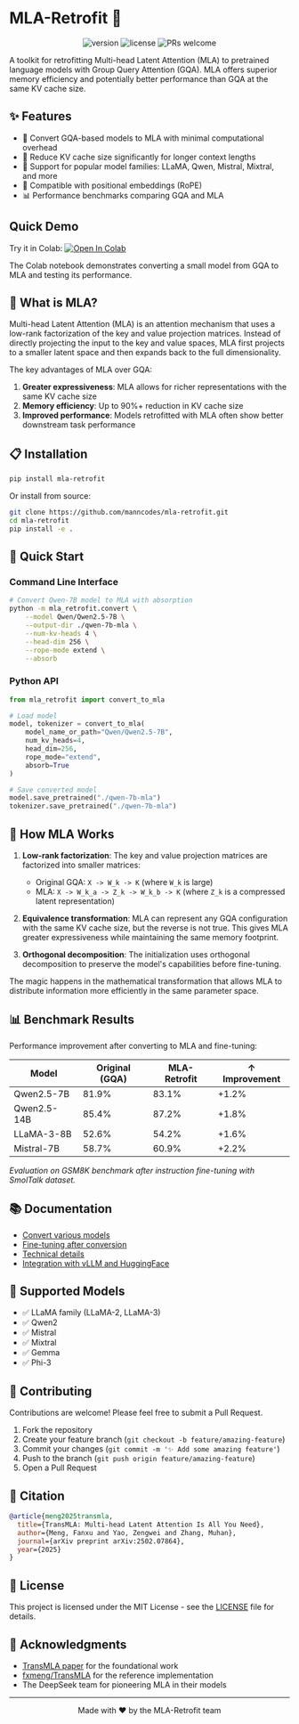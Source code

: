 # MLA-Retrofit 🚀

<p align="center">
   <img src="https://img.shields.io/badge/version-0.1.0-blue.svg?style=for-the-badge" alt="version"/>
   <img src="https://img.shields.io/badge/license-MIT-green.svg?style=for-the-badge" alt="license"/>
   <img src="https://img.shields.io/badge/PRs-welcome-brightgreen.svg?style=for-the-badge" alt="PRs welcome"/>
</p>

A toolkit for retrofitting Multi-head Latent Attention (MLA) to pretrained language models with Group Query Attention (GQA). MLA offers superior memory efficiency and potentially better performance than GQA at the same KV cache size.

## ✨ Features

- 🔄 Convert GQA-based models to MLA with minimal computational overhead
- 💾 Reduce KV cache size significantly for longer context lengths
- 🔋 Support for popular model families: LLaMA, Qwen, Mistral, Mixtral, and more
- 🚀 Compatible with positional embeddings (RoPE)
- 📊 Performance benchmarks comparing GQA and MLA

## Quick Demo

Try it in Colab: [![Open In Colab](https://colab.research.google.com/assets/colab-badge.svg)](https://colab.research.google.com/github/manncodes/mla-retrofit/blob/main/examples/mla_retrofit_demo.ipynb)

The Colab notebook demonstrates converting a small model from GQA to MLA and testing its performance.

## 🤔 What is MLA?

Multi-head Latent Attention (MLA) is an attention mechanism that uses a low-rank factorization of the key and value projection matrices. Instead of directly projecting the input to the key and value spaces, MLA first projects to a smaller latent space and then expands back to the full dimensionality.

The key advantages of MLA over GQA:

1. **Greater expressiveness**: MLA allows for richer representations with the same KV cache size
2. **Memory efficiency**: Up to 90%+ reduction in KV cache size
3. **Improved performance**: Models retrofitted with MLA often show better downstream task performance

## 📋 Installation

```bash
pip install mla-retrofit
```

Or install from source:

```bash
git clone https://github.com/manncodes/mla-retrofit.git
cd mla-retrofit
pip install -e .
```

## 🧩 Quick Start

### Command Line Interface

```bash
# Convert Qwen-7B model to MLA with absorption
python -m mla_retrofit.convert \
    --model Qwen/Qwen2.5-7B \
    --output-dir ./qwen-7b-mla \
    --num-kv-heads 4 \
    --head-dim 256 \
    --rope-mode extend \
    --absorb
```

### Python API

```python
from mla_retrofit import convert_to_mla

# Load model
model, tokenizer = convert_to_mla(
    model_name_or_path="Qwen/Qwen2.5-7B",
    num_kv_heads=4,
    head_dim=256,
    rope_mode="extend",
    absorb=True
)

# Save converted model
model.save_pretrained("./qwen-7b-mla")
tokenizer.save_pretrained("./qwen-7b-mla")
```

## 🧠 How MLA Works

1. **Low-rank factorization**: The key and value projection matrices are factorized into smaller matrices:
   - Original GQA: `X -> W_k -> K` (where `W_k` is large)
   - MLA: `X -> W_k_a -> Z_k -> W_k_b -> K` (where `Z_k` is a compressed latent representation)

2. **Equivalence transformation**: MLA can represent any GQA configuration with the same KV cache size, but the reverse is not true. This gives MLA greater expressiveness while maintaining the same memory footprint.

3. **Orthogonal decomposition**: The initialization uses orthogonal decomposition to preserve the model's capabilities before fine-tuning.

The magic happens in the mathematical transformation that allows MLA to distribute information more efficiently in the same parameter space.

## 📊 Benchmark Results

Performance improvement after converting to MLA and fine-tuning:

| Model | Original (GQA) | MLA-Retrofit | ↑ Improvement |
|-------|----------------|--------------|--------------|
| Qwen2.5-7B | 81.9% | 83.1% | +1.2% |
| Qwen2.5-14B | 85.4% | 87.2% | +1.8% |
| LLaMA-3-8B | 52.6% | 54.2% | +1.6% |
| Mistral-7B | 58.7% | 60.9% | +2.2% |

*Evaluation on GSM8K benchmark after instruction fine-tuning with SmolTalk dataset.*

## 📚 Documentation

- [Convert various models](./docs/CONVERSION.md)
- [Fine-tuning after conversion](./docs/FINETUNING.md)
- [Technical details](./docs/TECHNICAL.md)
- [Integration with vLLM and HuggingFace](./docs/INTEGRATION.md)

## 🧪 Supported Models

- ✅ LLaMA family (LLaMA-2, LLaMA-3)
- ✅ Qwen2
- ✅ Mistral
- ✅ Mixtral
- ✅ Gemma
- ✅ Phi-3

## 🤝 Contributing

Contributions are welcome! Please feel free to submit a Pull Request.

1. Fork the repository
2. Create your feature branch (`git checkout -b feature/amazing-feature`)
3. Commit your changes (`git commit -m '✨ Add some amazing feature'`)
4. Push to the branch (`git push origin feature/amazing-feature`)
5. Open a Pull Request

## 📝 Citation

```bibtex
@article{meng2025transmla,
  title={TransMLA: Multi-head Latent Attention Is All You Need},
  author={Meng, Fanxu and Yao, Zengwei and Zhang, Muhan},
  journal={arXiv preprint arXiv:2502.07864},
  year={2025}
}
```

## 📄 License

This project is licensed under the MIT License - see the [LICENSE](LICENSE) file for details.

## 🙏 Acknowledgments

- [TransMLA paper](https://huggingface.co/papers/2502.07864) for the foundational work
- [fxmeng/TransMLA](https://github.com/fxmeng/TransMLA) for the reference implementation
- The DeepSeek team for pioneering MLA in their models

---

<p align="center">Made with ❤️ by the MLA-Retrofit team</p>
